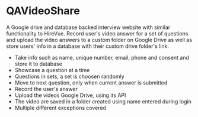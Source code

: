 # QAVideoShare
A Google drive and database backed interview website with similar functionality to HireVue. Record user's video answer for a set of questions and upload the video answers to a custom folder on Google Drive as well as store users' info in a database with their custom drive folder's link.

- Take info such as name, unique number, email, phone and consent and store it to database
- Showcase a question at a time
- Questions in sets, a set is choosen randomly
- Move to next question, only when current answer is submitted
- Record the user's answer
- Upload the videos Google Drive, using its API
- The video are saved in a folder created using name entered during login
- Multiple different exceptions covered
